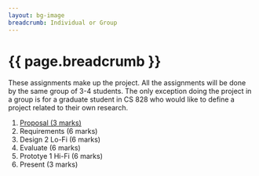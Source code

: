 ```yaml
---
layout: bg-image
breadcrumb: Individual or Group
---
```

# {{ page.breadcrumb }}

These assignments make up the project.
All the assignments will be done by the same group of 3-4 students.
The only exception doing the project in a group is for a graduate student
in CS 828 who would like to define a project related to their own research.

1. [Proposal (3 marks)](01-proposal.html)
1. Requirements (6 marks)
1. Design 2 Lo-Fi (6 marks)
1. Evaluate (6 marks)
1. Prototye 1 Hi-Fi (6 marks)
1. Present (3 marks)
